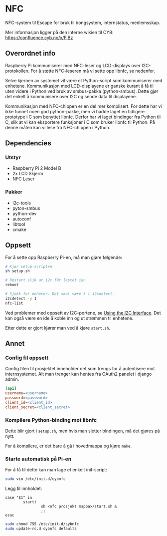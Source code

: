 ﻿# NFC
NFC-system til Escape for bruk til bongsystem, internstatus, medlemsskap.

Mer informasjon ligger på den interne wikien til CYB:
https://confluence.cyb.no/x/FIBz

## Overordnet info
Raspberry Pi kommuniserer med NFC-leser og LCD-displays over I2C-protokollen.
For å støtte NFC-leseren må vi sette opp libnfc, se nedenfor.

Selve kjernen av systemet vil være et Python-script som kommuniserer med enhetene.
Kommunikasjon med LCD-displayene er ganske kurant å få til uten videre i Python ved bruk
av smbus-pakka (python-smbus). Dette gjør det enkelt å kommunisere over I2C og sende
data til displayene.

Kommunikasjon med NFC-chippen er en del mer komplisert. For dette har vi ikke funnet
noen god python-pakke, men vi hadde laget en tidligere prototype i C som benyttet
libnfc. Derfor har vi laget bindinger fra Python til C, slik at vi kan eksportere
funksjoner i C som bruker libnfc til Python. På denne måten kan vi lese fra NFC-chippen
i Python.

## Dependencies
### Utstyr
* Raspberry Pi 2 Model B
* 2x LCD Skjerm
* NFC Leser

### Pakker
* i2c-tools
* pyton-smbus
* python-dev
* autoconf
* libtool
* cmake

## Oppsett
For å sette opp Raspberry Pi-en, må man gjøre følgende:

```bash
# Kjør setup-scripten
sh setup.sh

# Restart slik at i2c får lastet inn
reboot

# Sjekk for enheter. Det skal være 3 i i2cdetect.
i2cdetect -y 1
nfc-list
```

Ved problemer med oppsett av I2C-portene, se [Using the I2C Interface](http://www.raspberry-projects.com/pi/programming-in-python/i2c-programming-in-python/using-the-i2c-interface-2). Det kan også være en ide å koble inn og ut strømmen til enhetene.

Etter dette er gjort kjører man ved å kjøre ``start.sh``.

## Annet
### Config fil oppsett
Config filen til prosjektet inneholder det som trengs for å autentisere mot internsystemet. Alt man trenger kan hentes fra OAuth2 panelet i django admin.

```ini
[api]
username=<username>
password=<password>
client_id=<client_id>
client_secret=<client_secret>
```

### Kompilere Python-binding mot libnfc
Dette blir gjort i ``setup.sh``, men hvis man sletter bindingen, må det gjøres på nytt.

For å kompilere, er det bare å gå i hovedmappa og kjøre ``make``.

### Starte automatisk på Pi-en
For å få til dette kan man lage et enkelt init-script:

```bash
sudo vim /etc/init.d/cybnfc
```

Legg til innholdet:
```
case "$1" in
        start)
                sh <nfc prosjekt mappa>/start.sh &
                ;;
esac
```

```bash
sudo chmod 755 /etc/init.d/cybnfc
sudo update-rc.d cybnfc defaults
```
